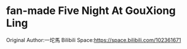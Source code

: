 # fan-made Five Night At GouXiong Ling 
Original Author:一坨馬
Bilibili Space:https://space.bilibili.com/102361671
